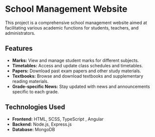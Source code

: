 # School Management Website

This project is a comprehensive school management website aimed at facilitating various academic functions for students, teachers, and administrators.

## Features

- **Marks:** View and manage student marks for different subjects.
- **Timetables:** Access and update class schedules and timetables.
- **Papers:** Download past exam papers and other study materials.
- **Textbooks:** Browse and download textbooks and supplementary reading materials.
- **Grade-specific News:** Stay updated with news and announcements specific to each grade.


## Technologies Used

- **Frontend:** HTML, SCSS, TypeScript , Angular
- **Backend:** Node.js, Express.js
- **Database:** MongoDB
